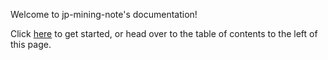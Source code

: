 
Welcome to jp-mining-note's documentation!

Click [here](philosophy.md) to get started,
or head over to the table of contents to the left of this page.


